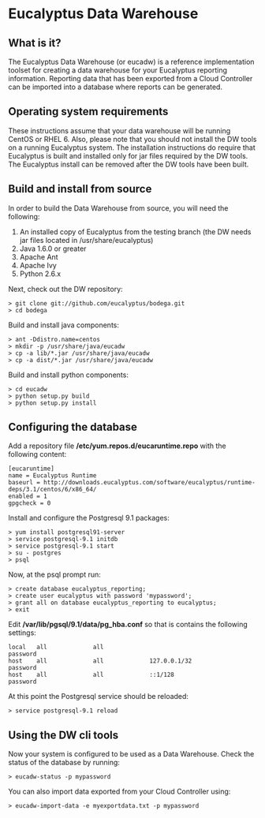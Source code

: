 Eucalyptus Data Warehouse
=========================

What is it?
-----------
The Eucalyptus Data Warehouse (or eucadw) is a reference implementation toolset for creating a data warehouse for your Eucalyptus reporting information. Reporting data that has been exported from a Cloud Controller can be imported into a database where reports can be generated.


Operating system requirements
-----------------------------

These instructions assume that your data warehouse will be running CentOS or RHEL 6. Also, please note that you should not install the DW tools on a running Eucalyptus system. The installation instructions do require that Eucalyptus is built and installed only for jar files required by the DW tools. The Eucalyptus install can be removed after the DW tools have been built.


Build and install from source
-----------------------------

In order to build the Data Warehouse from source, you will need the following:

1. An installed copy of Eucalyptus from the testing branch (the DW needs jar files located in /usr/share/eucalyptus)
2. Java 1.6.0 or greater
3. Apache Ant
4. Apache Ivy
5. Python 2.6.x

Next, check out the DW repository:

    > git clone git://github.com/eucalyptus/bodega.git
    > cd bodega

Build and install java components:

    > ant -Ddistro.name=centos
    > mkdir -p /usr/share/java/eucadw
    > cp -a lib/*.jar /usr/share/java/eucadw
    > cp -a dist/*.jar /usr/share/java/eucadw

Build and install python components:

    > cd eucadw
    > python setup.py build
    > python setup.py install


Configuring the database
------------------------

Add a repository file **/etc/yum.repos.d/eucaruntime.repo** with the following content:

    [eucaruntime]
    name = Eucalyptus Runtime
    baseurl = http://downloads.eucalyptus.com/software/eucalyptus/runtime-deps/3.1/centos/6/x86_64/
    enabled = 1
    gpgcheck = 0

Install and configure the Postgresql 9.1 packages:

    > yum install postgresql91-server
    > service postgresql-9.1 initdb
    > service postgresql-9.1 start
    > su - postgres
    > psql

Now, at the psql prompt run:

    > create database eucalyptus_reporting;
    > create user eucalyptus with password 'mypassword';
    > grant all on database eucalyptus_reporting to eucalyptus;
    > exit

Edit **/var/lib/pgsql/9.1/data/pg_hba.conf** so that is contains the following settings:

    local   all             all                                     password
    host    all             all             127.0.0.1/32            password
    host    all             all             ::1/128                 password

At this point the Postgresql service should be reloaded:

    > service postgresql-9.1 reload


Using the DW cli tools
----------------------

Now your system is configured to be used as a Data Warehouse. Check the status of the database by running:

    > eucadw-status -p mypassword

You can also import data exported from your Cloud Controller using:

    > eucadw-import-data -e myexportdata.txt -p mypassword

